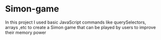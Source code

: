 # Simon-game
In this project I used basic JavaScript commands like querySelectors, arrays ,etc to create a Simon game  that can be played by users to improve their memory power 
